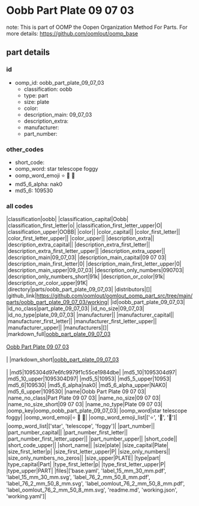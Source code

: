 # Oobb Part Plate 09 07 03  

note: This is part of OOMP the Oopen Organization Method For Parts. For more details: https://github.com/oomlout/oomp_base

##  part details





### id
* oomp_id: oobb_part_plate_09_07_03
  * classification: oobb
  * type: part
  * size: plate
  * color: 
  * description_main: 09_07_03
  * description_extra: 
  * manufacturer: 
  * part_number: 

### other_codes
* short_code: 
* oomp_word: star telescope foggy
* oomp_word_emoji :star: :telescope: :foggy:
* md5_6_alpha: nak0
* md5_6: 109530

### all codes 
|classification|oobb|
|classification_capital|Oobb|
|classification_first_letter|o|
|classification_first_letter_upper|O|
|classification_upper|OOBB|
|color||
|color_capital||
|color_first_letter||
|color_first_letter_upper||
|color_upper||
|description_extra||
|description_extra_capital||
|description_extra_first_letter||
|description_extra_first_letter_upper||
|description_extra_upper||
|description_main|09_07_03|
|description_main_capital|09 07 03|
|description_main_first_letter|0|
|description_main_first_letter_upper|0|
|description_main_upper|09_07_03|
|description_only_numbers|090703|
|description_only_numbers_short|91k|
|description_or_color|91k|
|description_or_color_upper|91K|
|directory|parts/oobb_part_plate_09_07_03|
|distributors|[]|
|github_link|https://github.com/oomlout/oomlout_oomp_part_src/tree/main/parts/oobb_part_plate_09_07_03/working|
|id|oobb_part_plate_09_07_03|
|id_no_class|part_plate_09_07_03|
|id_no_size|09_07_03|
|id_no_type|plate_09_07_03|
|manufacturer||
|manufacturer_capital||
|manufacturer_first_letter||
|manufacturer_first_letter_upper||
|manufacturer_upper||
|manufacturers|[]|
|markdown_full|[oobb_part_plate_09_07_03](https://github.com/oomlout/oomlout_oomp_part_src/tree/main/parts/oobb_part_plate_09_07_03/working)<br>[](https://github.com/oomlout/oomlout_oomp_part_src/tree/main/parts/oobb_part_plate_09_07_03/working)<br>[Oobb Part Plate 09 07 03](https://github.com/oomlout/oomlout_oomp_part_src/tree/main/parts/oobb_part_plate_09_07_03/working)<br><br>|
|markdown_short|[oobb_part_plate_09_07_03](https://github.com/oomlout/oomlout_oomp_part_src/tree/main/parts/oobb_part_plate_09_07_03/working)<br><br>|
|md5|1095304d97e6fc9979f1c55ce1984dbe|
|md5_10|1095304d97|
|md5_10_upper|1095304D97|
|md5_5|10953|
|md5_5_upper|10953|
|md5_6|109530|
|md5_6_alpha|nak0|
|md5_6_alpha_upper|NAK0|
|md5_6_upper|109530|
|name|Oobb Part Plate 09 07 03|
|name_no_class|Part Plate 09 07 03|
|name_no_size|09 07 03|
|name_no_size_short|09 07 03|
|name_no_type|Plate 09 07 03|
|oomp_key|oomp_oobb_part_plate_09_07_03|
|oomp_word|star telescope foggy|
|oomp_word_emoji|:star: :telescope: :foggy:|
|oomp_word_emoji_list|[':star:', ':telescope:', ':foggy:']|
|oomp_word_list|['star', 'telescope', 'foggy']|
|part_number||
|part_number_capital||
|part_number_first_letter||
|part_number_first_letter_upper||
|part_number_upper||
|short_code||
|short_code_upper||
|short_name||
|size|plate|
|size_capital|Plate|
|size_first_letter|p|
|size_first_letter_upper|P|
|size_only_numbers||
|size_only_numbers_no_zeros||
|size_upper|PLATE|
|type|part|
|type_capital|Part|
|type_first_letter|p|
|type_first_letter_upper|P|
|type_upper|PART|
|files|['base.yaml', 'label_15_mm_30_mm.pdf', 'label_15_mm_30_mm.svg', 'label_76_2_mm_50_8_mm.pdf', 'label_76_2_mm_50_8_mm.svg', 'label_oomlout_76_2_mm_50_8_mm.pdf', 'label_oomlout_76_2_mm_50_8_mm.svg', 'readme.md', 'working.json', 'working.yaml']|
